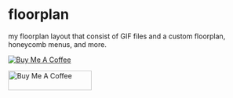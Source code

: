 # floorplan
my floorplan layout that consist of GIF files and a custom floorplan, honeycomb menus, and more.

[![Buy Me A Coffee](https://img.shields.io/badge/Buy%20Me%20a%20Coffee-yellow?style=for-the-badge&logo=buy-me-a-coffee&logoColor=white)](https://www.buymeacoffee.com/xllr8ing)


<a href="https://www.buymeacoffee.com/xllr8ing" target="_blank">
  <img src="https://cdn.buymeacoffee.com/buttons/v2/default-yellow.png" alt="Buy Me A Coffee" height="40" width="170" >
</a>
